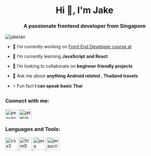 <h1 align="center">Hi 👋, I'm Jake</h1>
<h3 align="center">A passionate frontend developer from Singapore</h3>

<p align="left"> <img src="https://komarev.com/ghpvc/?username=jaketan&label=Profile%20views&color=0e75b6&style=flat" alt="jaketan" /> </p>

- 🔭 I’m currently working on [Front End Developer course at](Scrimba.com)

- 🌱 I’m currently learning **JavaScript and React**

- 👯 I’m looking to collaborate on **beginner friendly projects**

- 💬 Ask me about **anything Android related , Thailand travels**

- ⚡ Fun fact **I can speak basic Thai**

<h3 align="left">Connect with me:</h3>
<p align="left">
<a href="https://linkedin.com/in/peaceofjake" target="blank"><img align="center" src="https://cdn.jsdelivr.net/npm/simple-icons@3.0.1/icons/linkedin.svg" alt="peaceofjake" height="30" width="40" /></a>
<a href="https://instagram.com/jaketyk" target="blank"><img align="center" src="https://cdn.jsdelivr.net/npm/simple-icons@3.0.1/icons/instagram.svg" alt="jaketyk" height="30" width="40" /></a>
</p>

<h3 align="left">Languages and Tools:</h3>
<p align="left"> <a href="https://www.w3schools.com/css/" target="_blank"> <img src="https://devicons.github.io/devicon/devicon.git/icons/css3/css3-original-wordmark.svg" alt="css3" width="40" height="40"/> </a> <a href="https://www.w3.org/html/" target="_blank"> <img src="https://devicons.github.io/devicon/devicon.git/icons/html5/html5-original-wordmark.svg" alt="html5" width="40" height="40"/> </a> <a href="https://www.java.com" target="_blank"> <img src="https://devicons.github.io/devicon/devicon.git/icons/java/java-original-wordmark.svg" alt="java" width="40" height="40"/> </a> <a href="https://developer.mozilla.org/en-US/docs/Web/JavaScript" target="_blank"> <img src="https://devicons.github.io/devicon/devicon.git/icons/javascript/javascript-original.svg" alt="javascript" width="40" height="40"/> </a> </p>